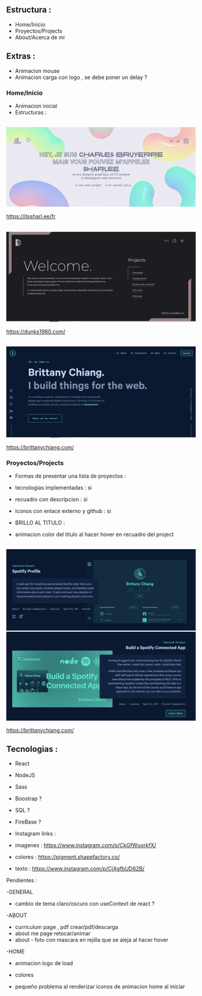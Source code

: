 

## Estructura : 

- Home/Inicio 
- Proyectos/Projects
- About/Acerca de mi 

## Extras  :

- Animacion mouse
- Animacion carga con logo , se debe poner un delay ? 


### **Home/Inicio**

- Animacion inicial 
- Estructuras :

<br/>

<img src='./Captura.JPG'>

<br/>

<a href='https://itssharl.ee/fr'>https://itssharl.ee/fr</a>

<br/>

<img src='./Captura2.JPG'>

<br/>

<a href='https://dunks1980.com/'>https://dunks1980.com/</a>

<br/>


<img src='./Captura3.JPG'>

<br/>

<a href='https://brittanychiang.com/'>https://brittanychiang.com/</a>


### **Proyectos/Projects**

- Formas de presentar una lista de proyectos :


- tecnologias implementadas : si  
- recuadro con descripcion : si 
- iconos con enlace externo y github : si 

- BRILLO AL TITULO :
-  animacion color del titulo al hacer hover en recuadro del project 



<br/>


<img src='./Captura4.JPG'>

<br/>

<img src='./Captura5.JPG'>

<br/>

<a href='https://brittanychiang.com/'>https://brittanychiang.com/</a>

## Tecnologias :

- React 
- NodeJS
- Sass 
- Boostrap ? 
- SQL ? 
- FireBase ? 


- Instagram links : 

- imagenes : https://www.instagram.com/p/CkGfWuorkfX/ 
- colores : https://pigment.shapefactory.co/
- texto : https://www.instagram.com/p/CjXgfbUD62B/


Pendientes : 

-GENERAL
- cambio de tema claro/oscuro con useContext de react ?

-ABOUT
- curriculum  page , pdf  crear/pdf/descarga
- about me page      retocar/animar 
- about - foto con mascara en rejilla que se aleja al hacer hover  

-HOME
- animacion logo de load 
- colores     

- pequeño problema al renderizar iconos de animacion home al iniciar 







